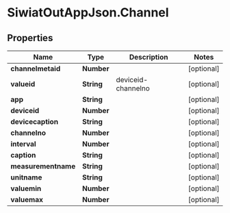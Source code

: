 # SiwiatOutAppJson.Channel

## Properties
Name | Type | Description | Notes
------------ | ------------- | ------------- | -------------
**channelmetaid** | **Number** |  | [optional] 
**valueid** | **String** | deviceid-channelno | [optional] 
**app** | **String** |  | [optional] 
**deviceid** | **Number** |  | [optional] 
**devicecaption** | **String** |  | [optional] 
**channelno** | **Number** |  | [optional] 
**interval** | **Number** |  | [optional] 
**caption** | **String** |  | [optional] 
**measurementname** | **String** |  | [optional] 
**unitname** | **String** |  | [optional] 
**valuemin** | **Number** |  | [optional] 
**valuemax** | **Number** |  | [optional] 


